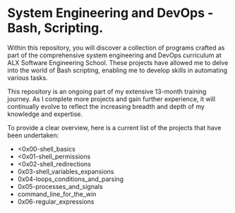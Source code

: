 <h1>System Engineering and DevOps - Bash, Scripting.</h1>
<p>Within this repository, you will discover a collection of programs crafted as part of the comprehensive system engineering and DevOps curriculum at ALX Software Engineering School. These projects have allowed me to delve into the world of Bash scripting, enabling me to develop skills in automating various tasks.<br>

This repository is an ongoing part of my extensive 13-month training journey. As I complete more projects and gain further experience, it will continually evolve to reflect the increasing breadth and depth of my knowledge and expertise.<br>

To provide a clear overview, here is a current list of the projects that have been undertaken:<br></p>

<ul>
<li><0x00-shell_basics</li>
<li><0x01-shell_permissions</li>
<li><0x02-shell_redirections</li>
<li>0x03-shell_variables_expansions</li>
<li>0x04-loops_conditions_and_parsing</li>
<li>0x05-processes_and_signals</li>
<li>command_line_for_the_win</li>
<li>0x06-regular_expressions</li>
</ul>
